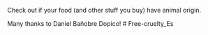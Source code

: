 

Check out if your food (and other stuff you buy) have animal origin.

Many thanks to Daniel Bañobre Dopico!
#   F r e e - c r u e l t y _ E s  
 